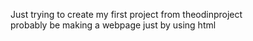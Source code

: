 Just trying to create my first project from theodinproject<br>
probably be making a webpage just by using html